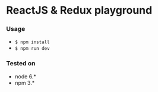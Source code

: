 # ReactJS & Redux playground

### Usage

* `$ npm install`
* `$ npm run dev`

### Tested on

* node 6.*
* npm 3.*
